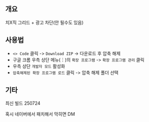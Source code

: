 ## 개요
치X직 그리드 + 광고 차단(안 될수도 있음)

## 사용법
* `<> Code` 클릭 -> `Download ZIP` -> 다운로드 후 압축 해제
* 구글 크롬 우측 상단 메뉴(︙)의 `확장 프로그램` -> `확장 프로그램 관리` 클릭
* 우측 상단 `개발자 모드` 활성화
* `압축해제된 확장 프로그램 로드` 클릭 -> 압축 해제 폴더 선택

## 기타
최신 빌드 250724

혹시 네이버에서 패치해서 막히면 DM
